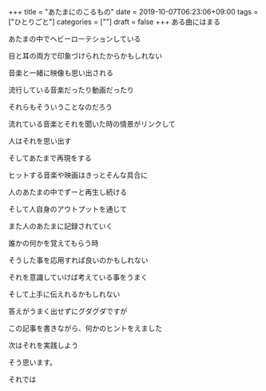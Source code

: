 +++
title = "あたまにのこるもの"
date = 2019-10-07T06:23:06+09:00
tags = ["ひとりごと"]
categories = [""]
draft = false
+++
ある曲にはまる

あたまの中でヘビーローテションしている

目と耳の両方で印象づけられたからかもしれない

音楽と一緒に映像も思い出される

流行している音楽だったり動画だったり

それらもそういうことなのだろう

流れている音楽とそれを聞いた時の情景がリンクして

人はそれを思い出す

そしてあたまで再現をする

ヒットする音楽や映画はきっとそんな具合に

人のあたまの中でずーと再生し続ける

そして人自身のアウトプットを通じて

また人のあたまに記録されていく

誰かの何かを覚えてもらう時

そうした事を応用すれば良いのかもしれない

それを意識していけば考えている事をうまく

そして上手に伝えれるかもしれない

答えがうまく出せずにグダグダですが

この記事を書きながら、何かのヒントをえました

次はそれを実践しよう

そう思います。

それでは
